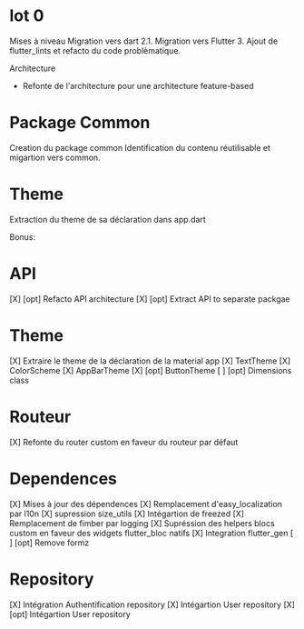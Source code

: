 # lot 0
Mises à niveau
Migration vers dart 2.1.
Migration vers Flutter 3.
Ajout de flutter_lints et refacto du code problèmatique.

Architecture
- Refonte de l'architecture pour une architecture feature-based

# Package Common
Creation du package common
Identification du contenu réutilisable et migartion vers common.

# Theme
Extraction du theme de sa déclaration dans app.dart

Bonus:
# API
[X] [opt] Refacto API architecture
[X] [opt] Extract API to separate packgae

# Theme
[X] Extraire le theme de la déclaration de la material app
[X] TextTheme
[X] ColorScheme
[X] AppBarTheme
[X] [opt] ButtonTheme
[ ] [opt] Dimensions class

# Routeur
[X] Refonte du router custom en faveur du routeur par défaut

# Dependences
[X] Mises à jour des dépendences 
[X] Remplacement d'easy_localization par l10n
[X] supression size_utils
[X] Intégartion de freezed
[X] Remplacement de fimber par logging
[X] Supréssion des helpers blocs custom en faveur des widgets flutter_bloc natifs
[X] Integration flutter_gen
[ ] [opt] Remove formz

# Repository
[X] Intégration Authentification repository
[X] Intégartion User repository
[X] [opt] Intégartion User repository